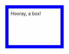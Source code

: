 <style>
  .blue_box {
    border: 10px solid blue;
    padding: 0.5em;
    width: 150px;
    height: 100px;
  }
</style>

<div class="blue_box">Hooray, a box!</div>
